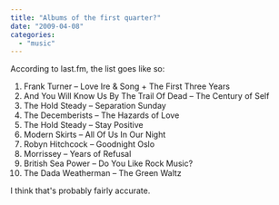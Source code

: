 ```yaml
---
title: "Albums of the first quarter?"
date: "2009-04-08"
categories: 
  - "music"
---
```


According to last.fm, the list goes like so:  

1. Frank Turner – Love Ire & Song + The First Three Years
2. And You Will Know Us By The Trail Of Dead – The Century of Self
3. The Hold Steady – Separation Sunday         
4. The Decemberists – The Hazards of Love   
5. The Hold Steady – Stay Positive     
6. Modern Skirts – All Of Us In Our Night     
7. Robyn Hitchcock – Goodnight Oslo   
8. Morrissey – Years of Refusal     
9. British Sea Power – Do You Like Rock Music?         
10. The Dada Weatherman – The Green Waltz

I think that's probably fairly accurate.
